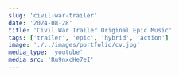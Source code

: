 ```yaml
---
slug: 'civil-war-trailer'
date: '2024-08-28'
title: 'Civil War Trailer Original Epic Music'
tags: ['trailer', 'epic', 'hybrid', 'action']
image: './../images/portfolio/cv.jpg'
media_type: 'youtube'
media_src: 'Ru9nxcHe7eI'
---
```


